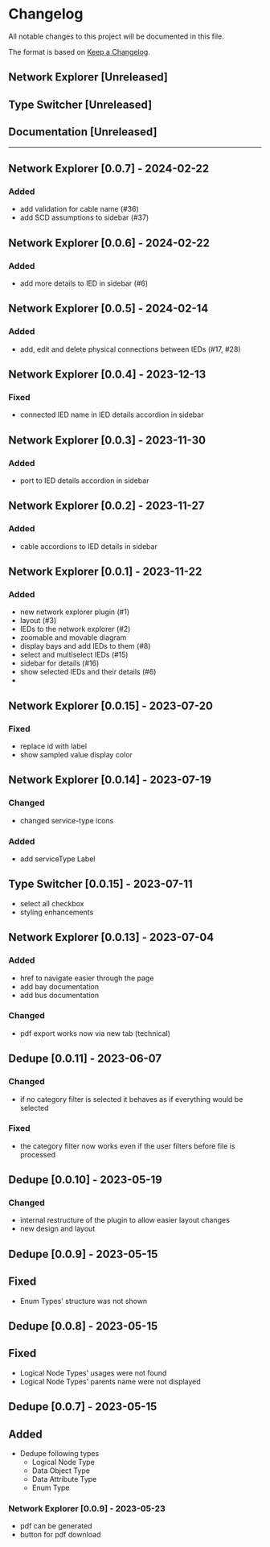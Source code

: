 # Changelog

All notable changes to this project will be documented in this file.

The format is based on [Keep a Changelog](https://keepachangelog.com/en/1.0.0/).

## Network Explorer [Unreleased]
## Type Switcher [Unreleased]
## Documentation [Unreleased]

---

## Network Explorer [0.0.7] - 2024-02-22

### Added

- add validation for cable name (#36)
- add SCD assumptions to sidebar (#37)

## Network Explorer [0.0.6] - 2024-02-22

### Added

- add more details to IED in sidebar (#6)

## Network Explorer [0.0.5] - 2024-02-14

### Added

- add, edit and delete physical connections between IEDs (#17, #28)

## Network Explorer [0.0.4] - 2023-12-13

### Fixed

- connected IED name in IED details accordion in sidebar

## Network Explorer [0.0.3] - 2023-11-30

### Added

- port to IED details accordion in sidebar

## Network Explorer [0.0.2] - 2023-11-27

### Added

- cable accordions to IED details in sidebar

## Network Explorer [0.0.1] - 2023-11-22

### Added

- new network explorer plugin (#1)
- layout (#3)
- IEDs to the network explorer (#2)
- zoomable and movable diagram
- display bays and add IEDs to them (#8)
- select and multiselect IEDs (#15)
- sidebar for details (#16)
- show selected IEDs and their details (#6)
- 

## Network Explorer [0.0.15] - 2023-07-20
### Fixed
- replace id with label
- show sampled value display color


## Network Explorer [0.0.14] - 2023-07-19
### Changed
- changed service-type icons

### Added
- add serviceType Label

## Type Switcher [0.0.15] - 2023-07-11
- select all checkbox
- styling enhancements
## Network Explorer [0.0.13] - 2023-07-04

### Added
- href to navigate easier through the page
- add bay documentation
- add bus documentation

### Changed
- pdf export works now via new tab (technical)

## Dedupe [0.0.11] - 2023-06-07

### Changed
- if no category filter is selected it behaves as if everything would be selected

### Fixed
- the category filter now works even if the user filters before file is processed

## Dedupe [0.0.10] - 2023-05-19

### Changed

- internal restructure of the plugin to allow easier layout changes
- new design and layout

## Dedupe [0.0.9] - 2023-05-15

## Fixed

- Enum Types' structure was not shown

## Dedupe [0.0.8] - 2023-05-15

## Fixed

- Logical Node Types' usages were not found
- Logical Node Types' parents name were not displayed

## Dedupe [0.0.7] - 2023-05-15

## Added

- Dedupe following types
  - Logical Node Type
  - Data Object Type
  - Data Attribute Type
  - Enum Type

### Network Explorer [0.0.9] - 2023-05-23

- pdf can be generated
- button for pdf download
